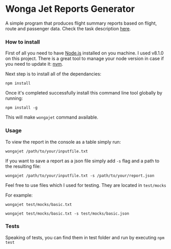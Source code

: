 # Wonga Jet Reports Generator

A simple program that produces flight summary reports based on flight, route and passenger data. Check the task description [here](https://github.com/yunda/wongajet/blob/master/task.md).

### How to install

First of all you need to have [Node.js](https://nodejs.org/en/) installed on you machine. I used v8.1.0 on this project. There is a great tool to manage your node version in case if you need to update it: [nvm](https://github.com/creationix/nvm).

Next step is to install all of the dependancies:

```
npm install
```

Once it's completed successfully install this command line tool globally by running:
```
npm install -g
```
This will make `wongajet` command available.

### Usage

To view the report in the console as a table simply run:
```
wongajet /path/to/your/inputfile.txt
```

If you want to save a report as a json file simply add `-s` flag and a path to the resulting file:

```
wongajet /path/to/your/inputfile.txt -s /path/to/your/report.json
```

Feel free to use files which I used for testing. They are located in `test/mocks`

For example:

```
wongajet test/mocks/basic.txt

wongajet test/mocks/basic.txt -s test/mocks/basic.json
```

### Tests

Speaking of tests, you can find them in test folder and run by executing `npm test`
